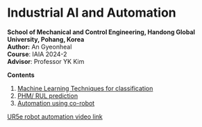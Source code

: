 # Industrial AI and Automation
**School of Mechanical and Control Engineering, Handong Global University, Pohang, Korea**   
**Author:** An Gyeonheal   
**Course**: IAIA 2024-2   
**Advisor**: Professor YK Kim   


**Contents**   
   
1. [Machine Learning Techniques for classification](https://github.com/AnGyeonheal/IAIA/blob/main/Assignment/Assignment_FeatureExtraction_CWRUsmall/docs/IAIA_Assignment_CWRU_FeatureExtraction_GyeonhealAn.pdf)
2. [PHM/ RUL prediction](https://github.com/AnGyeonheal/IAIA/blob/main/Project%231_EngineFaultDiagnosis/Project%231_PPT/Project1-1_PHM_GaramJin_GyeonhealAn.pdf)
3. [Automation using co-robot](https://github.com/AnGyeonheal/IAIA/blob/main/Project%232_AI_Robot_Gomoku/Report_RobotAutomation.md) 

[UR5e robot automation video link](https://www.youtube.com/playlist?list=PLyLldKqQS-ljDFQ2j4H5K8Y90axQAUm27)
